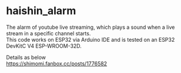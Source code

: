 # haishin_alarm
The alarm of youtube live streaming, which plays a sound when a live stream in a specific channel starts.  
This code works on ESP32 via Arduino IDE and is tested on an ESP32 DevKitC V4 ESP-WROOM-32D.  
  
Details as below  
https://shimomi.fanbox.cc/posts/1776582
